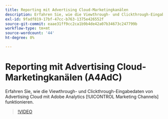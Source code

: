 ```yaml
---
title: Reporting mit Advertising Cloud-Marketingkanälen
description: Erfahren Sie, wie die Viewthrough- und Clickthrough-Eingabedaten von Advertising Cloud mit Adobe Analytics Marketing-Kanälen funktionieren.
exl-id: 9fadf819-17bf-47cc-b763-1375e426552f
source-git-commit: eaae31ff9cc2ca1b9b4de42a07b34673c247799b
workflow-type: tm+mt
source-wordcount: '44'
ht-degree: 0%

---
```


# Reporting mit Advertising Cloud-Marketingkanälen (A4AdC)

Erfahren Sie, wie die Viewthrough- und Clickthrough-Eingabedaten von Advertising Cloud mit Adobe Analytics [!UICONTROL Marketing Channels] funktionieren.

>[!VIDEO](https://video.tv.adobe.com/v/33502)
